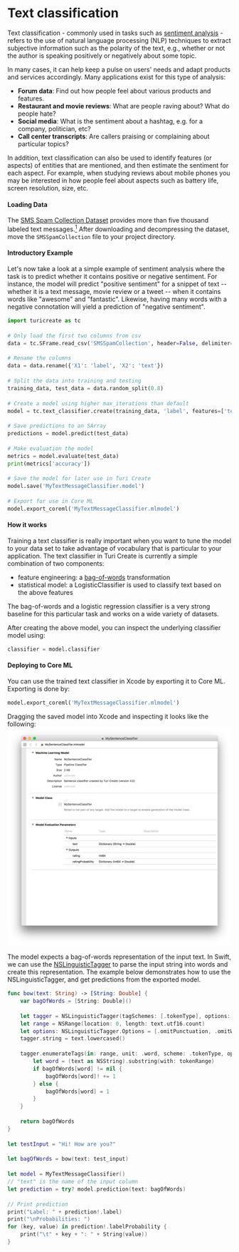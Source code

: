 # Text classification

Text classification - commonly used in tasks such as <a 
href="https://en.wikipedia.org/wiki/Sentiment_analysis"> sentiment
analysis</a> - refers to the use of natural language processing (NLP) 
techniques to extract subjective information such as the polarity of the text, e.g., whether or not the
author is speaking positively or negatively about some topic.

In many cases, it can help keep a pulse on users' needs and adapt
products and services accordingly. Many applications exist for this
type of analysis:

- **Forum data**: Find out how people feel about various products and
  features.
- **Restaurant and movie reviews**: What are people raving about? What
  do people hate?
- **Social media**: What is the sentiment about a hashtag, e.g. for a
  company, politician, etc?
- **Call center transcripts**: Are callers praising or complaining about
  particular topics?

In addition, text classification can also be used to identify features
(or aspects) of entities that are mentioned, and then estimate the
sentiment for each aspect. For example, when studying reviews about
mobile phones you may be interested in how people feel about aspects
such as battery life, screen resolution, size, etc.

#### Loading Data

The [SMS Spam Collection Dataset](https://archive.ics.uci.edu/ml/datasets/SMS+Spam+Collection) provides more than five thousand labeled text messages.[<sup>1</sup>](../datasets.md) After downloading and decompressing the dataset, move the `SMSSpamCollection` file to your project directory.


#### Introductory Example

Let's now take a look at a simple example of sentiment analysis where
the task is to predict whether it contains positive or negative
sentiment.  For instance, the model will predict "positive sentiment"
for a snippet of text -- whether it is a text message, movie review or a tweet -- when
it contains words like "awesome" and "fantastic". Likewise, having many
words with a negative connotation will yield a prediction of "negative
sentiment".

```python
import turicreate as tc

# Only load the first two columns from csv
data = tc.SFrame.read_csv('SMSSpamCollection', header=False, delimiter='\t', quote_char='\0')

# Rename the columns
data = data.rename({'X1': 'label', 'X2': 'text'})

# Split the data into training and testing
training_data, test_data = data.random_split(0.8)

# Create a model using higher max_iterations than default
model = tc.text_classifier.create(training_data, 'label', features=['text'], max_iterations=100)

# Save predictions to an SArray
predictions = model.predict(test_data)

# Make evaluation the model
metrics = model.evaluate(test_data)
print(metrics['accuracy'])

# Save the model for later use in Turi Create
model.save('MyTextMessageClassifier.model')

# Export for use in Core ML
model.export_coreml('MyTextMessageClassifier.mlmodel')
```

#### How it works

Training a text classifier is really important when you want to tune the
model to your data set to take advantage of vocabulary that is
particular to your application. The text classifier in Turi Create is
currently a simple combination of two components:

- feature engineering:  a [bag-of-words](../text/analysis.md)
  transformation
- statistical model: a LogisticClassifier is used to classify text based
  on the above features

The bag-of-words and a logistic regression classifier is a very strong
baseline for this particular task and works on a wide variety of
datasets.

After creating the above model, you can inspect the underlying
classifier model using:

```python
classifier = model.classifier
```

#### Deploying to Core ML

You can use the trained text classifier in Xcode by exporting it to Core ML. Exporting is done by:

```python
model.export_coreml('MyTextMessageClassifier.mlmodel')
```

Dragging the saved model into Xcode and inspecting it looks like the following:
<img src="images/sentence_classifier_model.png"></img>

The model expects a bag-of-words representation of the input text. In Swift, we can use the [NSLinguisticTagger](https://developer.apple.com/documentation/foundation/nslinguistictagger/tokenizing_natural_language_text) to parse the input string into words and create this representation. The example below demonstrates how to use the NSLinguisticTagger, and get predictions from the exported model.

```swift
func bow(text: String) -> [String: Double] {
    var bagOfWords = [String: Double]()
    
    let tagger = NSLinguisticTagger(tagSchemes: [.tokenType], options: 0)
    let range = NSRange(location: 0, length: text.utf16.count)
    let options: NSLinguisticTagger.Options = [.omitPunctuation, .omitWhitespace]
    tagger.string = text.lowercased()
    
    tagger.enumerateTags(in: range, unit: .word, scheme: .tokenType, options: options) { _, tokenRange, _ in
        let word = (text as NSString).substring(with: tokenRange)
        if bagOfWords[word] != nil {
            bagOfWords[word]! += 1
        } else {
            bagOfWords[word] = 1
        }
    }
    
    return bagOfWords
}

let testInput = "Hi! How are you?"

let bagOfWords = bow(text: test_input)

let model = MyTextMessageClassifier()
// "text" is the name of the input column
let prediction = try? model.prediction(text: bagOfWords)

// Print prediction
print("Label: " + prediction!.label)
print("\nProbabilities: ")
for (key, value) in prediction!.labelProbability {
    print("\t" + key + ": " + String(value))
}
```
